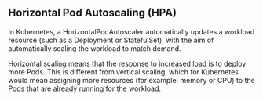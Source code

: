 ## Horizontal Pod Autoscaling (HPA)
In Kubernetes, a HorizontalPodAutoscaler automatically updates a workload resource
(such as a Deployment or StatefulSet), with the aim of automatically scaling the workload to match demand.

Horizontal scaling means that the response to increased load is to deploy more Pods.
This is different from vertical scaling, which for Kubernetes would mean assigning more resources 
(for example: memory or CPU) to 
the Pods that are already running for the workload.

